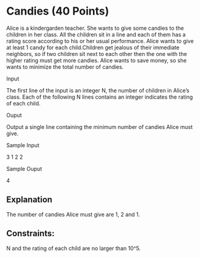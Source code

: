 Candies (40 Points)
===================

Alice is a kindergarden teacher. She wants to give some candies to the children in her class.  All the children sit in a line and each  of them  has a rating score according to his or her usual performance.  Alice wants to give at least 1 candy for each child.Children get jealous of their immediate neighbors, so if two children sit next to each other then the one with the higher rating must get more candies. Alice wants to save money, so she wants to minimize the total number of candies.

Input

The first line of the input is an integer N, the number of children in Alice’s class. Each of the following N lines contains an integer indicates the rating of each child.

Ouput

Output a single line containing the minimum number of candies Alice must give.

Sample Input

3
1
2
2


Sample Ouput

4

Explanation
-----------

The number of candies Alice must give are 1, 2 and 1.

Constraints:
------------

N and the rating  of each child are no larger than 10^5.
